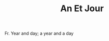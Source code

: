 ---
title: An Et Jour
permalink: "/definitions/an-et-jour.html"
body: Fr. Year and day; a year and a day
published_at: '2018-07-07'
layout: post
---